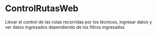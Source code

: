 # ControlRutasWeb
Llevar el control de las rutas recorridas por los técnicos, ingresar datos y ver datos ingresados dependiendo de los filtros ingresados 
